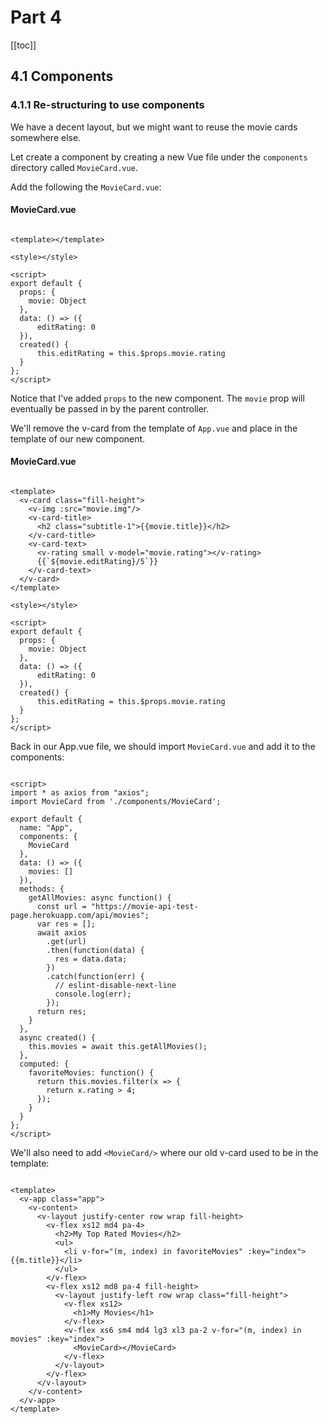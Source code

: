 # Part 4

[[toc]]

## 4.1 Components

### 4.1.1 Re-structuring to use components

We have a decent layout, but we might want to reuse the movie cards somewhere else.

Let create a component by creating a new Vue file under the `components` directory called `MovieCard.vue`.

Add the following the `MovieCard.vue`:

#### MovieCard.vue
~~~~

<template></template>

<style></style>

<script>
export default {
  props: {
    movie: Object
  },
  data: () => ({   
      editRating: 0
  }),
  created() {
      this.editRating = this.$props.movie.rating
  }
};
</script>

~~~~

Notice that I've added `props` to the new component. The `movie` prop will eventually be passed in by the parent controller.

We'll remove the v-card from the template of `App.vue` and place in the template of our new component.

#### MovieCard.vue
~~~~ vue

<template>
  <v-card class="fill-height">
    <v-img :src="movie.img"/>
    <v-card-title>
      <h2 class="subtitle-1">{{movie.title}}</h2>
    </v-card-title>
    <v-card-text>
      <v-rating small v-model="movie.rating"></v-rating>
      {{`${movie.editRating}/5`}}
    </v-card-text>
  </v-card>
</template>

<style></style>

<script>
export default {
  props: {
    movie: Object
  },
  data: () => ({   
      editRating: 0
  }),
  created() {
      this.editRating = this.$props.movie.rating
  }
};
</script>

~~~~


Back in our App.vue file, we should import `MovieCard.vue` and add it to the components:

~~~~ vue

<script>
import * as axios from "axios";
import MovieCard from './components/MovieCard';

export default {
  name: "App",
  components: {
    MovieCard
  },
  data: () => ({
    movies: []
  }),
  methods: {
    getAllMovies: async function() {
      const url = "https://movie-api-test-page.herokuapp.com/api/movies";
      var res = [];
      await axios
        .get(url)
        .then(function(data) {
          res = data.data;
        })
        .catch(function(err) {
          // eslint-disable-next-line
          console.log(err);
        });
      return res;
    }
  },
  async created() {
    this.movies = await this.getAllMovies();
  },
  computed: {
    favoriteMovies: function() {
      return this.movies.filter(x => {
        return x.rating > 4;
      });
    }
  }
};
</script>

~~~~

We'll also need to add `<MovieCard/>` where our old v-card used to be in the template:

~~~~

<template>
  <v-app class="app">
    <v-content>
      <v-layout justify-center row wrap fill-height>
        <v-flex xs12 md4 pa-4>
          <h2>My Top Rated Movies</h2>
          <ul>
            <li v-for="(m, index) in favoriteMovies" :key="index">{{m.title}}</li>
          </ul>
        </v-flex>
        <v-flex xs12 md8 pa-4 fill-height>
          <v-layout justify-left row wrap class="fill-height">
            <v-flex xs12>
              <h1>My Movies</h1>
            </v-flex>
            <v-flex xs6 sm4 md4 lg3 xl3 pa-2 v-for="(m, index) in movies" :key="index">
              <MovieCard></MovieCard>
            </v-flex>
          </v-layout>
        </v-flex>
      </v-layout>
    </v-content>
  </v-app>
</template>

~~~~
